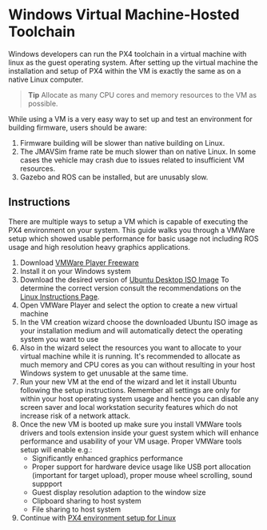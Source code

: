 # Windows Virtual Machine-Hosted Toolchain

Windows developers can run the PX4 toolchain in a virtual machine with linux as the guest operating system. After setting up the virtual machine the installation and setup of PX4 within the VM is exactly the same as on a native Linux computer.

> **Tip** Allocate as many CPU cores and memory resources to the VM as possible.

While using a VM is a very easy way to set up and test an environment for building firmware, users should be aware:
1. Firmware building will be slower than native building on Linux.
1. The JMAVSim frame rate be much slower than on native Linux. In some cases the vehicle may crash due to issues related to insufficient VM resources.
1. Gazebo and ROS can be installed, but are unusably slow.

## Instructions

There are multiple ways to setup a VM which is capable of executing the PX4 environment on your system. This guide walks you through a VMWare setup which showed usable performance for basic usage not including ROS usage and high resolution heavy graphics applications.

1. Download [VMWare Player Freeware](https://www.vmware.com/products/workstation-player/workstation-player-evaluation.html)
1. Install it on your Windows system
1. Download the desired version of [Ubuntu Desktop ISO Image](https://www.ubuntu.com/download/desktop) To determine the correct version consult the recommendations on the [Linux Instructions Page](../setup/dev_env_linux.md).
1. Open VMWare Player and select the option to create a new virtual machine
1. In the VM creation wizard choose the downloaded Ubuntu ISO image as your installation medium and will automatically detect the operating system you want to use
1. Also in the wizard select the resources you want to allocate to your virtual machine while it is running. It's recommended to allocate as much memory and CPU cores as you can without resulting in your host Windows system to get unusable at the same time.
1. Run your new VM at the end of the wizard and let it install Ubuntu following the setup instructions. Remember all settings are only for within your host operating system usage and hence you can disable any screen saver and local workstation security features which do not increase risk of a network attack.
1. Once the new VM is booted up make sure you install VMWare tools drivers and tools extension inside your guest system which will enhance performance and usability of your VM usage. Proper VMWare tools setup will enable e.g.:
    * Significantly enhanced graphics performance
    * Proper support for hardware device usage like USB port allocation (important for target upload), proper mouse wheel scrolling, sound suppport
    * Guest display resolution adaption to the window size
    * Clipboard sharing to host system
    * File sharing to host system
1. Continue with [PX4 environment setup for Linux](../setup/dev_env_linux.md)